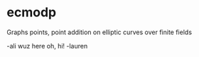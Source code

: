 # ecmodp
Graphs points, point addition on elliptic curves over finite fields

-ali wuz here
oh, hi! -lauren 
